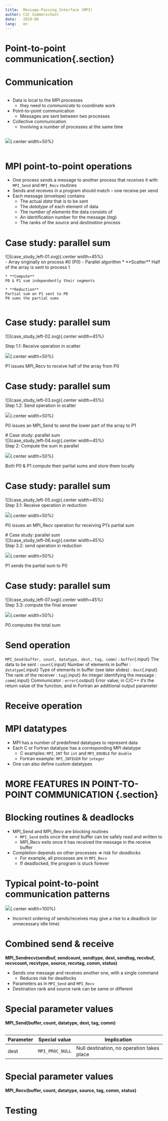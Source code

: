 ```yaml
---
title:  Message-Passing Interface (MPI) 
author: CSC Summerschool
date:   2019-06
lang:   en
---
```


# Point-to-point communication{.section}

# Communication

<div class="column">

- Data is local to the MPI processes
    - they need to *communicate* to coordinate work
- Point-to-point communication
    - Messages are sent between two processes
- Collective communication
    - Involving a number of processes at the same time

</div>

<div class="column">

![](communication-schematic.svg){.center width=50%}

</div>


# MPI point-to-point operations

- One process *sends* a message to another process that *receives* it with
  `MPI_Send` and `MPI_Recv` routines
- Sends and receives in a program should match – one receive per send
- Each message (envelope) contains
    - The actual *data* that is to be sent
    - The *datatype* of each element of data
    - The *number of elements* the data consists of
    - An identification number for the message (*tag*)
    - The ranks of the *source* and *destination* process

# Case study: parallel sum 

<div class=column>
![](case_study_left-01.svg){.center width=45%}
</div>

<div class=column>
- Array originally on process #0 (P0)
- Parallel algorithm
	* **Scatter**  
	Half of the array is sent to process 1

	* **Compute**  
	P0 & P1 sum independently their segments

	* **Reduction**  
	Partial sum on P1 sent to P0 
	P0 sums the partial sums

</div>

# Case study: parallel sum 

<div class=column>
![](case_study_left-02.svg){.center width=45%}
</div>

<div class=coulumn>

 Step 1.1: Receive operation in scatter

 ![](case_study_right-01.svg){.center width=50%}

  P1 issues MPI_Recv to receive half of the array from P0
</div>



# Case study: parallel sum 

<div class=column>
![](case_study_left-03.svg){.center width=45%}
</div>
<div class=coulumn>
 Step 1.2: Send operation in scatter 

![](case_study_right-02.svg){.center width=50%}

 P0 issues an MPI_Send to send the lower part of the array to P1
</div>
# Case study: parallel sum 

<div class=column>
![](case_study_left-04.svg){.center width=45%}
</div>
<div class=coulumn>
 Step 2: Compute the sum in parallel

![](case_study_right-03.svg){.center width=50%}

 Both P0 & P1 compute their partial sums and store them locally
</div>

# Case study: parallel sum 

<div class=column>
![](case_study_left-05.svg){.center width=45%}
</div>

<div class=coulumn>
 Step 3.1: Receive operation in reduction

![](case_study_right-04.svg){.center width=50%}

 P0 issues an MPI_Recv operation for receiving P1’s partial sum 
</div>
# Case study: parallel sum 

<div class=column>
![](case_study_left-06.svg){.center width=45%}
</div>
<div class=coulumn>
 Step 3.2: send operation in reduction

![](case_study_right-05.svg){.center width=50%}

 P1 sends the partial sum to P0
</div>

# Case study: parallel sum 

<div class=column>
![](case_study_left-07.svg){.center width=45%}
</div>
<div class=coulumn>
 Step 3.3: compute the final answer

![](case_study_right-06.svg){.center width=50%}

 P0 computes the total sum
</div>

# Send operation


`MPI_Send(buffer, count, datatype, dest, tag, comm)`
: `buffer`{.input} 	The data to be sent
: `count`{.input}	Number of elements in buffer
: `datatype`{.input}	Type of elements in buffer (see later slides)
: `dest`{.input}  	The rank of the receiver
: `tag`{.input} 		An integer identifying the message
: `comm`{.input} 	Communicator
: `error`{.output}	Error value; in C/C++ it’s the return value of the function, and in Fortran an additional output parameter




# Receive operation


# MPI datatypes

- MPI has a number of predefined datatypes to represent data
- Each C or Fortran datatype has a corresponding MPI datatype
    - C examples: `MPI_INT` for `int` and `MPI_DOUBLE` for `double`
    - Fortran example: `MPI_INTEGER` for `integer`
- One can also define custom datatypes


# MORE FEATURES IN POINT-TO-POINT COMMUNICATION {.section}


# Blocking routines & deadlocks
- MPI_Send and MPI_Recv are blocking routines
	* `MPI_Send` exits once the send buffer can be safely read and written to
	* MPI_Recv exits once it has received the message in the receive buffer
- Completion depends on other processes => risk for  *deadlocks*
	* For example, all processes are in `MPI_Recv`
	* If deadlocked, the program is stuck forever

# Typical point-to-point communication patterns

![](comm_patt.svg){.center width=100%}

* Incorrect ordering of sends/receives may give a rise to a deadlock (or unnecessary idle time)

# Combined send & receive 

**MPI_Sendrecv(sendbuf, sendcount, sendtype, dest, 
sendtag, recvbuf, recvcount, recvtype, 
source, recvtag, comm, status)**

* Sends one message and receives another one, with a single command
	- Reduces risk for deadlocks
* Parameters as in `MPI_Send` and `MPI_Recv` 
* Destination rank and source rank can be same or different 


# Special parameter values 

**MPI_Send(buffer, count, datatype, dest, tag, comm)**     
` `  
    
     
| Parameter | Special value   | Implication				   |
| ----------| ----------------|--------------------------------------------|
| dest	    | `MPI_PROC_NULL` | Null destination, no operation takes place |

# Special parameter values

**MPI_Recv(buffer, count, datatype, source, tag, comm, status)**

# Testing

